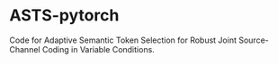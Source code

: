 # ASTS-pytorch

Code for Adaptive Semantic Token Selection for Robust Joint Source-Channel Coding in Variable Conditions.

